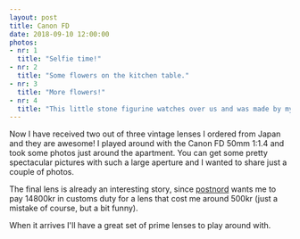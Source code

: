 ```yaml
---
layout: post
title: Canon FD
date: 2018-09-10 12:00:00
photos:
- nr: 1
  title: "Selfie time!"
- nr: 2
  title: "Some flowers on the kitchen table."
- nr: 3
  title: "More flowers!"
- nr: 4
  title: "This little stone figurine watches over us and was made by my aunt Lalla!"
---
```


Now I have received two out of three vintage lenses I ordered from Japan and they are awesome! I played around with the Canon FD 50mm 1:1.4 and took some photos just around the apartment. You can get some pretty spectacular pictures with such a large aperture and I wanted to share just a couple of photos.

The final lens is already an interesting story, since [postnord](https://tyda.se/search/klumpeduns) wants me to pay 14800kr in customs duty for a lens that cost me around 500kr (just a mistake of course, but a bit funny). 

When it arrives I'll have a great set of prime lenses to play around with.